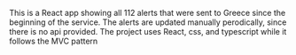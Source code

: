 This is a React app showing all 112 alerts that were sent to Greece since the beginning of the service. 
The alerts are updated manually perodically, since there is no api provided.
The project uses React, css, and typescript while it follows the MVC pattern 
